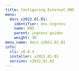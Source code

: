 ```yaml
---
title: Configuring External DNS
menu:
  docs_v2022.01.01:
    identifier: dns-ingress
    name: DNS
    parent: ingress-guides
    weight: 30
menu_name: docs_v2022.01.01
info:
  cli: v0.0.4
  installer: v2022.01.01
  version: v2022.01.01
---
```


